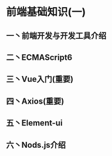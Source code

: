 # 前端基础知识(一)

## 一丶前端开发与开发工具介绍



## 二丶ECMAScript6



## 三丶Vue入门(重要)



## 四丶Axios(重要)



## 五丶Element-ui



## 六丶Nods.js介绍